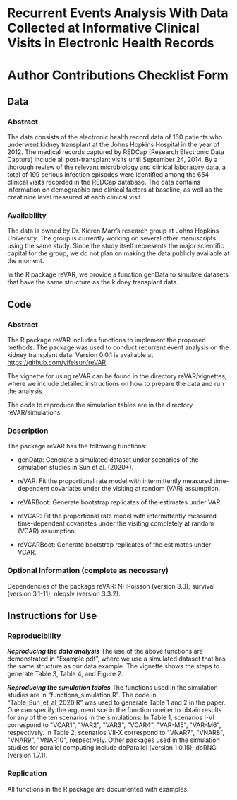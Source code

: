 # Recurrent Events Analysis With Data Collected at Informative Clinical Visits in Electronic Health Records

# Author Contributions Checklist Form

## Data

### Abstract

The data consists of the electronic health record data of 160 patients
who underwent kidney transplant at the Johns Hopkins Hospital in the
year of 2012. The medical records captured by REDCap (Research
Electronic Data Capture) include all post-transplant visits until
September 24, 2014. By a thorough review of the relevant microbiology
and clinical laboratory data, a total of 199 serious infection episodes
were identified among the 654 clinical visits recorded in the REDCap
database. The data contains information on demographic and clinical
factors at baseline, as well as the creatinine level measured at each
clinical visit.

### Availability

The data is owned by Dr. Kieren Marr’s research group at Johns Hopkins
University. The group is currently working on several other manuscripts
using the same study. Since the study itself represents the major
scientific capital for the group, we do not plan on making the data
publicly available at the moment.

In the R package reVAR, we provide a function genData to simulate
datasets that have the same structure as the kidney transplant data.

## Code

### Abstract

The R package reVAR includes functions to implement the proposed
methods. The package was used to conduct recurrent event analysis on the
kidney transplant data. Version 0.0.1 is available at
<https://github.com/yifeisun/reVAR>.

The vignette for using reVAR can be found in the directory
reVAR/vignettes, where we include detailed instructions on how to
prepare the data and run the analysis.

The code to reproduce the simulation tables are in the directory
reVAR/simulations.

### Description

The package reVAR has the following functions:

-   genData: Generate a simulated dataset under scenarios of the
    simulation studies in Sun et al. (2020+).

-   reVAR: Fit the proportional rate model with intermittently measured
    time-dependent covariates under the visiting at random (VAR)
    assumption.

-   reVARBoot: ﻿Generate bootstrap replicates of the estimates under
    VAR.

-   reVCAR: Fit the proportional rate model with intermittently measured
    time-dependent covariates under the visiting completely at random
    (VCAR) assumption.

-   reVCARBoot: Generate bootstrap replicates of the estimates under
    VCAR.

### Optional Information (complete as necessary)

Dependencies of the package reVAR: NHPoisson (version 3.3); survival
(version 3.1-11); nleqslv (version 3.3.2).

## Instructions for Use

### Reproducibility

***Reproducing the data analysis*** The use of the above functions are
demonstrated in “Example.pdf”, where we use a simulated dataset that has
the same structure as our data example. The vignette shows the steps to
generate Table 3, Table 4, and Figure 2.

***Reproducing the simulation tables*** The functions used in the
simulation studies are in “functions_simulation.R”. The code in
“Table_Sun_et_al_2020.R” was used to generate Table 1 and 2 in the
paper. One can specify the argument sce in the function oneiter to
obtain results for any of the ten scenarios in the simulations: In Table
1, scenarios I-VI correspond to "VCAR1", "VAR2", "VAR3", "VCAR4",
"VAR-M5", "VAR-M6", respectively. In Table 2, scenarios VII-X correspond
to "VNAR7", "VNAR8", "VNAR9", "VNAR10", respectively. Other packages
used in the simulation studies for parallel computing include doParallel
(version 1.0.15); doRNG (version 1.7.1).

### Replication

All functions in the R package are documented with examples.
